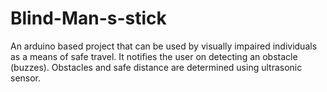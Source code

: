 # Blind-Man-s-stick
An arduino based project that can be used by visually impaired individuals as a means of safe travel. It notifies the user on detecting an obstacle (buzzes). Obstacles and safe distance are determined using ultrasonic sensor.
